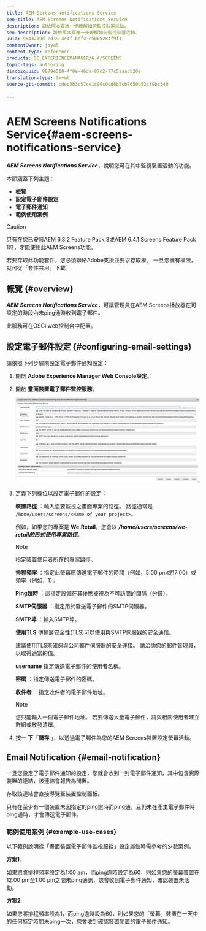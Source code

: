 ```yaml
---
title: AEM Screens Notifications Service
seo-title: AEM Screens Notifications Service
description: 請依照本頁進一步瞭解如何監控裝置活動。
seo-description: 請依照本頁進一步瞭解如何監控裝置活動。
uuid: 9843219d-ed39-4e4f-bef4-e500528ff9f1
contentOwner: jsyal
content-type: reference
products: SG_EXPERIENCEMANAGER/6.4/SCREENS
topic-tags: authoring
discoiquuid: 8879e510-4f0e-46da-87d2-77c5aaacb26e
translation-type: tm+mt
source-git-commit: cdec5b3c57ce1c80c0ed6b5cb7650b52cf9bc340

---
```



# AEM Screens Notifications Service{#aem-screens-notifications-service}

<!--removed from metadata: admitteddomains: @adobe.com;@caesars.com-->

***AEM Screens Notifications Service***，說明您可在其中監視裝置活動的功能。

本節涵蓋下列主題：

* **概覽**
* **設定電子郵件設定**
* **電子郵件通知**
* **範例使用案例**

>[!CAUTION]
>
>只有在您已安裝AEM 6.3.2 Feature Pack 3或AEM 6.4.1 Screens Feature Pack 1時，才能使用此AEM Screens功能。
>
>若要存取此功能套件，您必須聯絡Adobe支援並要求存取權。 一旦您擁有權限，就可從「套件共用」下載。

## 概覽 {#overview}

***AEM Screens Notifications Service***，可讓管理員在AEM Screens播放器在可設定的時段內未ping通時收到電子郵件。

此服務可在OSGi web控制台中配置。

## 設定電子郵件設定 {#configuring-email-settings}

請依照下列步驟來設定電子郵件通知設定：

1. 開啟 **Adobe Experience Manager Web Console設定**。
1. 開啟 **畫面裝置電子郵件監控服務**。

   ![screen_shot_2018-04-26at44602pm](assets/screen_shot_2018-04-26at44602pm.png)

1. 定義下列欄位以設定電子郵件的設定：

   **裝置路徑** ：輸入您要監視之畫面專案的路徑。 路徑通常是 `/home/users/screens/<Name of your project>`。

   例如，如果您的專案是 **We.Retail**，您會以 ***/home/users/screens/we-retail的形式使用專案路徑***。

   >[!NOTE]
   >
   >指定裝置使用者所在的專案路徑。

   **排程頻率** ：指定此螢幕應傳送電子郵件的時間（例如，5:00 pm或17:00）或頻率（例如，1）。

   **Ping超時** ：這指定設備在其後應被視為不可訪問的間隔（分鐘）。

   **SMTP伺服器** ：指定用於發送電子郵件的SMTP伺服器。

   **SMTP埠** ：輸入SMTP埠。

   **使用TLS** 傳輸層安全性(TLS)可以使用與SMTP伺服器的安全通信。

   建議使用TLS來確保與公司郵件伺服器的安全連接。 請洽詢您的郵件管理員，以取得適當的值。

   **username** 指定傳送電子郵件的使用者名稱。

   **密碼** ：指定傳送電子郵件的密碼。

   **收件者** ：指定收件者的電子郵件地址。

   >[!NOTE]
   >
   >您只能輸入一個電子郵件地址。 若要傳送大量電子郵件，請與相關使用者建立群組或散發清單。

1. 按一 **下「儲存** 」，以透過電子郵件為您的AEM Screens裝置設定螢幕活動。

## Email Notification {#email-notification}

一旦您設定了電子郵件通知的設定，您就會收到一封電子郵件通知，其中包含實際裝置的連結，該連結會報告為閒置。

存取該連結會直接導覽至裝置控制面板。

只有在至少有一個裝置未因指定的ping逾時而ping通，且仍未在產生電子郵件時ping通時，才會傳送電子郵件。

### 範例使用案例 {#example-use-cases}

以下範例說明從「畫面裝置電子郵件監視服務」設定屬性時需參考的少數案例。

**方案1**:

如果您將排程頻率設定為1:00 am，而ping逾時設定為60，則如果您的螢幕裝置在12:00 pm至1:00 pm之間未ping通訊，您會收到電子郵件通知，確認裝置未活動。

**方案2**:

如果您將排程頻率設為1，而ping逾時設為60，則如果您的「螢幕」裝置在一天中的任何特定時間未ping一次，您會收到確認裝置閒置的電子郵件通知。
